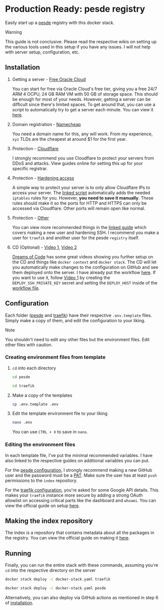 # Production Ready: pesde registry

Easily start up a [pesde](https://pesde.dev/) registry with this docker stack.

> [!WARNING]
> This guide is not conclusive. Please read the respective wikis on setting up the various tools used in this setup if you have any issues. I will not help with server setup, configuration, etc.

## Installation

1. Getting a server - [Free Oracle Cloud](https://github.com/hitrov/oci-arm-host-capacity)

    You can start for free via Oracle Cloud's free tier, giving you a free 24/7 ARM 4 OCPU, 24 GB RAM VM with 50 GB of storage space. This should be enough for most of your needs. However, getting a server can be difficult since there's limited spaces. To get around that, you can use a script to automatically try to get a server each minute. You can view it [here](https://github.com/hitrov/oci-arm-host-capacity).

2. Domain registration - [Namecheap](https://www.namecheap.com/)

    You need a domain name for this, any will work. From my experience, `xyz` TLDs are the cheapest at around $1 for the first year.

3. Protection - [Cloudflare](https://www.cloudflare.com/en-gb/)

    I strongly recommend you use Cloudflare to protect your servers from DDoS and attacks. View guides online for setting this up for your specific registrar.

4. Protection - [Hardening access](https://github.com/kingcc/cloudflare-ips-only/blob/master/host.sh)

    A simple way to protect your server is to only allow Cloudflare IPs to access your server. The [linked script](https://github.com/kingcc/cloudflare-ips-only/blob/master/host.sh) automatically adds the needed `iptables` rules for you. However, **you need to save it manually**. These rules should make it so the ports for HTTP and HTTPS can only be accessed via Cloudflare. Other ports will remain open like normal.

5. Protection - [Other](https://github.com/dreamsofcode-io/zenstats/blob/main/docs/vps-setup.md)

    You can view more recommended things in the [linked guide](https://github.com/dreamsofcode-io/zenstats/blob/main/docs/vps-setup.md) which covers making a new user and hardening SSH. I recommend you make a user for `traefik` and another user for the pesde `registry` itself.

6. CD (Optional) - [Video 1](https://www.youtube.com/watch?v=fuZoxuBiL9o), [Video 2](https://www.youtube.com/watch?v=F-9KWQByeU0)

    [Dreams of Code](https://www.youtube.com/@dreamsofcode) has some great videos showing you further setup on the CD and things like `docker context` and `docker stack`. The CD will let you automatically make changes to the configuration on GitHub and see them deployed onto the server. I have already put the workflow [here](./.github/workflows/deploy.yaml). If you want to use it, follow [Video 1](https://www.youtube.com/watch?v=fuZoxuBiL9o) by creating the `DEPLOY_SSH_PRIVATE_KEY` secret and setting the `DEPLOY_HOST` inside of the [workflow file](./.github/workflows/deploy.yaml).

## Configuration

Each folder ([pesde](./pesde/) and [traefik](./traefik/)) have their respective `.env.template` files. Simply make a copy of them, and edit the configuration to your liking.

> [!NOTE]
> You shouldn't need to edit any other files but the environment files. Edit other files with caution.

### Creating environment files from template

1. `cd` into each directory

    ```bash
    cd pesde
    ```

    ```bash
    cd traefik
    ```

2. Make a copy of the templates

    ```bash
    cp .env.template .env
    ```

3. Edit the template environment file to your liking

    ```bash
    nano .env
    ```

    You can use `CTRL + X` to save in `nano`.

### Editing the environment files

In each template file, I've put the minimal recommended variables. I have also linked to the respective guides on additional variables you can put.

For the [pesde configuration](./pesde/.env.template), I strongly recommend making a new GitHub user and the password must be a [PAT](https://docs.github.com/en/authentication/keeping-your-account-and-data-secure/managing-your-personal-access-tokens). Make sure the user has at least `push` permissions to the `index` repository.

For the [traefik configuration](./traefik/.env.template), you're asked for some Google API details. This makes your `traefik` instance more secure by adding a strong OAuth allowlist on accessing critical parts like the dashboard and `whoami`. You can view the official guide on setup [here](https://github.com/thomseddon/traefik-forward-auth/wiki/Provider-Setup#google).

## Making the index repository

The index is a repository that contains metadata about all the packages in the registry. You can view the official guide on making it [here](https://docs.pesde.dev/guides/self-hosting-registries/#making-the-index-repository).

## Running

Finally, you can run the entire stack with these commands, assuming you're `cd` into the respective directory on the server

```bash
docker stack deploy -c docker-stack.yaml traefik
```

```bash
docker stack deploy -c docker-stack.yaml pesde
```

Alternatively, you can also deploy via GitHub actions as mentioned in step 6 of [installation](#installation).
